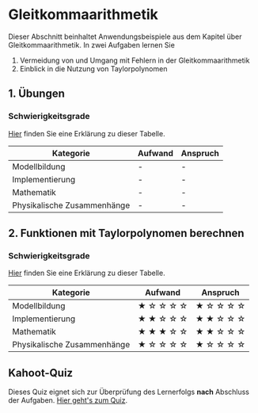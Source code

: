 # Gleitkommaarithmetik

Dieser Abschnitt beinhaltet Anwendungsbeispiele aus dem Kapitel über Gleitkommaarithmetik. In zwei Aufgaben lernen Sie

1. Vermeidung von und Umgang mit Fehlern in der Gleitkommaarithmetik
2. Einblick in die Nutzung von Taylorpolynomen


## 1. Übungen

### Schwierigkeitsgrade
[Hier](content:references:schwierigkeitsgrade) finden Sie eine Erklärung zu dieser Tabelle.

|Kategorie|Aufwand|Anspruch|
|---|---|---|
|Modellbildung|-|-|
|Implementierung|-|-|
|Mathematik|-|-|
|Physikalische Zusammenhänge|-|-|

## 2. Funktionen mit Taylorpolynomen berechnen

### Schwierigkeitsgrade
[Hier](content:references:schwierigkeitsgrade) finden Sie eine Erklärung zu dieser Tabelle.

|Kategorie|Aufwand|Anspruch|
|---|---|---|
|Modellbildung|&#9733; &#9734; &#9734; &#9734; &#9734; |&#9733; &#9734; &#9734; &#9734; &#9734; |
|Implementierung|&#9733; &#9733; &#9734; &#9734; &#9734;|&#9733; &#9733; &#9734; &#9734; &#9734;|
|Mathematik|&#9733; &#9733; &#9733; &#9734; &#9734; |&#9733; &#9733; &#9734; &#9734; &#9734;|
|Physikalische Zusammenhänge|&#9733; &#9734; &#9734; &#9734; &#9734;|&#9733; &#9734; &#9734; &#9734; &#9734; |

## Kahoot-Quiz

Dieses Quiz eignet sich zur Überprüfung des Lernerfolgs **nach** Abschluss der Aufgaben. [Hier geht's zum Quiz](https://create.kahoot.it/share/funktionen-mit-taylorpolynomen-berechnen-offentlich/b0f8c836-512a-4b3c-b21c-88f1aac35412).
